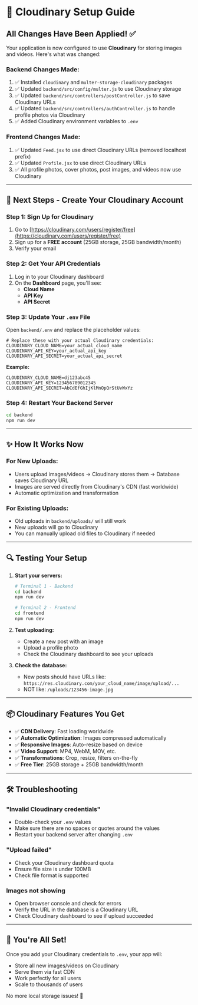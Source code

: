 # 🚀 Cloudinary Setup Guide

## All Changes Have Been Applied! ✅

Your application is now configured to use **Cloudinary** for storing images and videos. Here's what was changed:

### Backend Changes Made:
1. ✅ Installed `cloudinary` and `multer-storage-cloudinary` packages
2. ✅ Updated `backend/src/config/multer.js` to use Cloudinary storage
3. ✅ Updated `backend/src/controllers/postController.js` to save Cloudinary URLs
4. ✅ Updated `backend/src/controllers/authController.js` to handle profile photos via Cloudinary
5. ✅ Added Cloudinary environment variables to `.env`

### Frontend Changes Made:
1. ✅ Updated `Feed.jsx` to use direct Cloudinary URLs (removed localhost prefix)
2. ✅ Updated `Profile.jsx` to use direct Cloudinary URLs
3. ✅ All profile photos, cover photos, post images, and videos now use Cloudinary

---

## 📝 Next Steps - Create Your Cloudinary Account

### Step 1: Sign Up for Cloudinary
1. Go to [https://cloudinary.com/users/register/free](https://cloudinary.com/users/register/free)
2. Sign up for a **FREE account** (25GB storage, 25GB bandwidth/month)
3. Verify your email

### Step 2: Get Your API Credentials
1. Log in to your Cloudinary dashboard
2. On the **Dashboard** page, you'll see:
   - **Cloud Name**
   - **API Key**
   - **API Secret**

### Step 3: Update Your `.env` File
Open `backend/.env` and replace the placeholder values:

```env
# Replace these with your actual Cloudinary credentials:
CLOUDINARY_CLOUD_NAME=your_actual_cloud_name
CLOUDINARY_API_KEY=your_actual_api_key
CLOUDINARY_API_SECRET=your_actual_api_secret
```

**Example:**
```env
CLOUDINARY_CLOUD_NAME=dj123abc45
CLOUDINARY_API_KEY=123456789012345
CLOUDINARY_API_SECRET=AbCdEfGhIjKlMnOpQrStUvWxYz
```

### Step 4: Restart Your Backend Server
```bash
cd backend
npm run dev
```

---

## ✨ How It Works Now

### For New Uploads:
- Users upload images/videos → Cloudinary stores them → Database saves Cloudinary URL
- Images are served directly from Cloudinary's CDN (fast worldwide)
- Automatic optimization and transformation

### For Existing Uploads:
- Old uploads in `backend/uploads/` will still work
- New uploads will go to Cloudinary
- You can manually upload old files to Cloudinary if needed

---

## 🔍 Testing Your Setup

1. **Start your servers:**
   ```bash
   # Terminal 1 - Backend
   cd backend
   npm run dev

   # Terminal 2 - Frontend
   cd frontend
   npm run dev
   ```

2. **Test uploading:**
   - Create a new post with an image
   - Upload a profile photo
   - Check the Cloudinary dashboard to see your uploads

3. **Check the database:**
   - New posts should have URLs like: `https://res.cloudinary.com/your_cloud_name/image/upload/...`
   - NOT like: `/uploads/123456-image.jpg`

---

## 📦 Cloudinary Features You Get

- ✅ **CDN Delivery**: Fast loading worldwide
- ✅ **Automatic Optimization**: Images compressed automatically
- ✅ **Responsive Images**: Auto-resize based on device
- ✅ **Video Support**: MP4, WebM, MOV, etc.
- ✅ **Transformations**: Crop, resize, filters on-the-fly
- ✅ **Free Tier**: 25GB storage + 25GB bandwidth/month

---

## 🛠️ Troubleshooting

### "Invalid Cloudinary credentials"
- Double-check your `.env` values
- Make sure there are no spaces or quotes around the values
- Restart your backend server after changing `.env`

### "Upload failed"
- Check your Cloudinary dashboard quota
- Ensure file size is under 100MB
- Check file format is supported

### Images not showing
- Open browser console and check for errors
- Verify the URL in the database is a Cloudinary URL
- Check Cloudinary dashboard to see if upload succeeded

---

## 🎉 You're All Set!

Once you add your Cloudinary credentials to `.env`, your app will:
- Store all new images/videos on Cloudinary
- Serve them via fast CDN
- Work perfectly for all users
- Scale to thousands of users

No more local storage issues! 🚀
